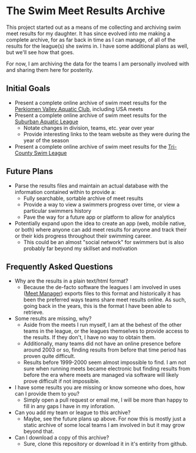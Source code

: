 # The Swim Meet Results Archive
This project started out as a means of me collecting and archiving swim meet results for my daughter. It has since evolved into me making a complete archive, for as far back in time as I can manage, of all of the results for the league(s) she swims in. I have some additional plans as well, but we'll see how that goes.

For now, I am archiving the data for the teams I am personally involved with and sharing them here for posterity.

## Initial Goals
 - Present a complete online archive of swim meet results for the [Perkiomen Valley Aquatic Club](https://pvaquatic.com), including USA meets
 - Present a complete online archive of swim meet results for the [Suburban Aquatic League](https://suburbanaquatic.org)
   - Notate changes in division, teams, etc. year over year
   - Provide interesting links to the team website as they were during the year of the season
 - Present a complete online archive of swim meet results for the [Tri-County Swim League](https://tricountyswim.net)

## Future Plans
 - Parse the results files and maintain an actual database with the information contained within to provide a:
   - Fully searchable, sortable archive of meet results
   - Provide a way to view a swimmers progress over time, or view a particular swimmers history
   - Pave the way for a future app or platform to allow for analytics
 - Potentially expand upon the idea to create an app (web, mobile native, or both) where anyone can add meet results for anyone and track their or their kids progress throughout their swimming career.
   - This could be an almost "social network" for swimmers but is also probably far beyond my skillset and motivation

## Frequently Asked Questions
 - Why are the results in a plain text/html format?
   - Because the de-facto software the leagues I am involved in uses ([Meet Manager](https://hytek.active.com/swim-meet-software.html)) exports files to this format and historically it has been the preferred ways teams share meet results online. As such, going back in the years, this is the format I have been able to retrieve.
 - Some results are missing, why?
   - Aside from the meets I run myself, I am at the behest of the other teams in the league, or the leagues themselves to provide access to the results. If they don't, I have no way to obtain them.
   - Additionally, many teams did not have an online presence before around 2003 or so, finding results from before that time period has proven quite difficult.
   - Results before 1999-2000 seem almost impossible to find. I am not sure when running meets became electronic but finding results from before the era where meets are managed via software will likely prove difficult if not impossible.
 - I have some results you are missing or know someone who does, how can I provide them to you?
   - Simply open a pull request or email me, I will be more than happy to fill in any gaps I have in my inforation.
 - Can you add my team or league to this archive?
   - Maybe, see the future plans up above. For now this is mostly just a static archive of some local teams I am involved in but it may grow beyond that.
 - Can I download a copy of this archive?
   - Sure, clone this repository or download it in it's entirity from github. 